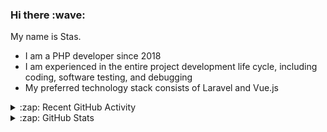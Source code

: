 <h3>Hi there :wave:</h3>

My name is Stas.

- I am a PHP developer since 2018
- I am experienced in the entire project development life cycle, including coding, software testing, and debugging
- My preferred technology stack consists of Laravel and Vue.js

<details>
  <summary>:zap: Recent GitHub Activity</summary>

<!--RECENT_ACTIVITY:start-->
1. 🔴 Requested changes in [#104](https://github.com/ddev/ddev.com/pull/104#pullrequestreview-1651096508) in [ddev/ddev.com](https://github.com/ddev/ddev.com)<br>
2. ⬆️ Pushed 5 commit(s) to [stasadev/ddev](https://github.com/stasadev/ddev)<br>
3. 🤝 Became collaborator on [ddev/ddev-redis-7](https://github.com/ddev/ddev-redis-7)<br>
4. 🔴 Requested changes in [#18](https://github.com/ddev/ddev-redis/pull/18#pullrequestreview-1644705018) in [ddev/ddev-redis](https://github.com/ddev/ddev-redis)<br>
5. ⬆️ Pushed 1 commit(s) to [stasadev/ddev-redis](https://github.com/stasadev/ddev-redis)<br>
6. ⬆️ Pushed 15 commit(s) to [stasadev/ddev](https://github.com/stasadev/ddev)<br>
7. ⬆️ Pushed 1 commit(s) to [stasadev/bash-scripts](https://github.com/stasadev/bash-scripts)<br>
8. 💪 Opened PR [#65](https://github.com/ivan-hc/AM-Application-Manager/pull/65) in [ivan-hc/AM-Application-Manager](https://github.com/ivan-hc/AM-Application-Manager)<br>
9. 💪 Opened PR [#773](https://github.com/sezanzeb/input-remapper/pull/773) in [sezanzeb/input-remapper](https://github.com/sezanzeb/input-remapper)<br>
10. ⬆️ Pushed 5 commit(s) to [stasadev/ddev](https://github.com/stasadev/ddev)<br>
<!--RECENT_ACTIVITY:end-->

</details>

<details>
  <summary>:zap: GitHub Stats</summary>

  <picture>
    <source
      srcset="https://github-readme-stats.vercel.app/api?username=stasadev&show_icons=true&count_private=true&include_all_commits=true&hide_border=true&theme=tokyonight"
      media="(prefers-color-scheme: dark)"
    />
    <source
      srcset="https://github-readme-stats.vercel.app/api?username=stasadev&show_icons=true&count_private=true&include_all_commits=true&hide_border=true"
      media="(prefers-color-scheme: light), (prefers-color-scheme: no-preference)"
    />
    <img src="https://github-readme-stats.vercel.app/api?username=stasadev&show_icons=true&count_private=true&include_all_commits=true&hide_border=true" />
  </picture>

</details>
